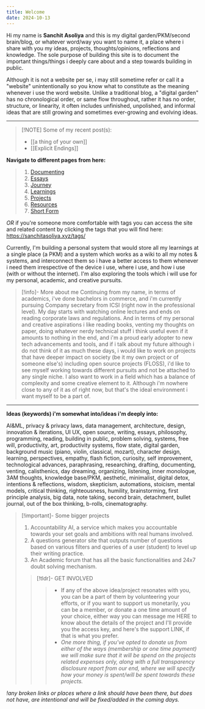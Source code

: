 ```yaml
---
title: Welcome
date: 2024-10-13
---
```


Hi my name is **Sanchit Asoliya** and this is my digital garden/PKM/second brain/blog, or whatever word/way you want to name it, a place where i share with you my ideas, projects, thoughts/opinions, reflections and knowledge. The sole purpose of building this site is to document the important things/things i deeply care about and a step towards building 
in public.

Although it is not a website per se, i may still sometime refer or call it a "website" unintentionally so you know what to constitute as the meaning whenever i use the word website. Unlike a traditional blog, a "digital garden" has no chronological order, or same flow throughout, rather it has no order, structure, or linearity, it often includes unfinished, unpolished, and informal ideas that are still growing and sometimes ever-growing and evolving ideas.

---

> [!NOTE] Some of my recent post(s):
> - [[a thing of your own]]
> - [[Explicit Endings]]



**Navigate to different pages from here:**
> 1. [Documenting](https://sanchitasoliya.xyz/Documenting/)
> 2. [Essays](https://sanchitasoliya.xyz/Essays/)
> 3. [Journey](https://sanchitasoliya.xyz/Journey/)
> 4. [Learnings](https://sanchitasoliya.xyz/Learnings/)
> 5. [Projects](https://sanchitasoliya.xyz/Projects/)
> 6. [Resources](https://sanchitasoliya.xyz/Resources/)
> 7. [Short Form](https://sanchitasoliya.xyz/Short-Form/)

*OR* if you're someone more comfortable with tags you can access the site and related content by clicking the tags that you will find here: https://sanchitasoliya.xyz/tags/


Currently, I'm building a personal system that would store all my learnings at a single place (a PKM) and a system which works as a wiki to all my notes & systems, and interconnect 
them so i have a better access to them whenever i need them irrespective of the device i use, where i use, and how i use (with or without the internet). I'm also exploring the tools which 
i will use for my personal, academic, and creative pursuits. 


> [!info]- More about me
> Continuing from my name, in terms of academics, i've done bachelors in commerce, and i'm currently pursuing Company secretary from ICSI (right now in the professional level). My 
day starts with watching online lectures and ends on reading corporate laws and regulations. And in terms of my personal and creative aspirations i like reading books, venting my 
thoughts on paper, doing whatever nerdy technical stuff i think useful even if it amounts to nothing in the end, and i'm a proud early adopter to new tech advancements and tools, and if i talk about my future although i do not think of it as much these days, i would like to work on projects that have deeper impact on society (be it my own project or of someone else's) including open source projects (FLOSS), i'd like to see myself working towards different pursuits and not be attached to any single niche. I also want to work in a field which has a balance of complexity and some creative element to it. Although i'm nowhere close to any of it as of right now, but that's the ideal environment i want myself to be a part of.

---
**Ideas (keywords) i'm somewhat into/ideas i'm deeply into:**

AI&ML, privacy & privacy laws, data management, architecture, design, innovation & iterations, UI UX, open source, writing, essays, philosophy, programming, reading, building in public, problem solving, systems, free will, productivity, art, productivity systems, flow state, digital garden, background music (piano, violin, classical, mozart), character design, learning, perspectives, empathy, flash fiction, curiosity, self improvement, technological advances, paraphrasing, researching, drafting, documenting, venting, calisthenics, day dreaming, organizing, listening, inner monologue, 3AM thoughts, knowledge base/PKM, aesthetic, minimalist, digital detox, intentions & reflections, wisdom, skepticism, automations, stoicism, mental models, critical thinking, righteousness, humility, brainstorming, first principle analysis, big data, note taking, second brain, detachment, bullet journal, out of the box thinking, b-rolls, cinematography.


> [!important]- Some bigger projects
>  1. Accountability AI, a service which makes you accountable towards your set goals and ambitions with real humans involved.
>  2. A questions generator site that outputs number of questions based on various filters 
>    and queries of a user (student) to level up their writing practice.
>  3. An Academic forum that has all the basic functionalities and 24x7 doubt solving mechanism.
>> [!tldr]- GET INVOLVED
>>> - If any of the above idea/project resonates with you, you can be a part of them by volunteering your efforts, or if you want to support us monetarily, you can be a member, or donate a one time amount of your choice, either way you can message me HERE to know about the details of the project and I'll provide you the access key, and here's the support LINK, if that is what you prefer.
>>> - *One more thing, if you've opted to donate us from either of the ways (membership or one time payment) we will make sure that it will be spend on the projects related expenses only, along with a full transparency disclosure report from our end, where we will specify how your money is spent/will be spent towards these projects.*

*!any broken links or places where a link should have been there, but does not have, are intentional and will be fixed/added in the coming days.*

  

